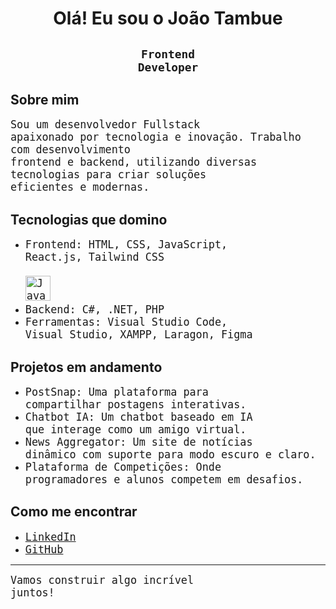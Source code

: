 # <h1 align="center"> Olá! Eu sou o João Tambue </h1>

## <h2 align="center"><code>Frontend Developer</code></h2>

## <h2>Sobre mim</h2>
<code style="font-size: 1.2em;">Sou um desenvolvedor Fullstack apaixonado por tecnologia e inovação. Trabalho com desenvolvimento frontend e backend, utilizando diversas tecnologias para criar soluções eficientes e modernas.</code>

## <h2>Tecnologias que domino</h2>
- <code style="font-size: 1.2em;">Frontend: HTML, CSS, JavaScript, React.js, Tailwind CSS <br> <img width="40" height="40" src="https://upload.wikimedia.org/wikipedia/commons/6/6a/JavaScript-logo.png" alt="JavaScript"></code>
- <code style="font-size: 1.2em;">Backend: C#, .NET, PHP</code>
- <code style="font-size: 1.2em;">Ferramentas: Visual Studio Code, Visual Studio, XAMPP, Laragon, Figma</code>

## <h2>Projetos em andamento</h2>
- <code style="font-size: 1.2em;">PostSnap: Uma plataforma para compartilhar postagens interativas.</code>
- <code style="font-size: 1.2em;">Chatbot IA: Um chatbot baseado em IA que interage como um amigo virtual.</code>
- <code style="font-size: 1.2em;">News Aggregator: Um site de notícias dinâmico com suporte para modo escuro e claro.</code>
- <code style="font-size: 1.2em;">Plataforma de Competições: Onde programadores e alunos competem em desafios.</code>

## <h2>Como me encontrar</h2>
- <code style="font-size: 1.2em;"><a href="https://www.linkedin.com/in/joaotambue">LinkedIn</a></code>
- <code style="font-size: 1.2em;"><a href="https://github.com/joaotambue">GitHub</a></code>

---
<code style="font-size: 1.2em;">Vamos construir algo incrível juntos!</code>

